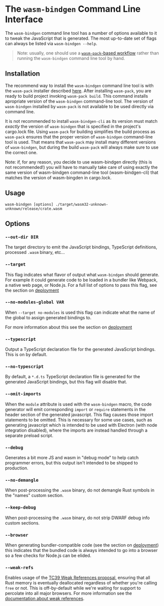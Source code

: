 # The `wasm-bindgen` Command Line Interface

The `wasm-bindgen` command line tool has a number of options available to it to
tweak the JavaScript that is generated. The most up-to-date set of flags can
always be listed via `wasm-bindgen --help`.

> Note: usually, one should use a [`wasm-pack`-based workflow][wasm-pack] rather
> than running the `wasm-bindgen` command line tool by hand.

[wasm-pack]: https://github.com/rustwasm/wasm-pack

## Installation

The recommend way to install the `wasm-bindgen` command line tool is with the
`wasm-pack` installer described
[here](https://rustwasm.github.io/wasm-pack/installer/). After installing
`wasm-pack`, you are ready to build project invoking `wasm-pack build`.
This command installs apropriate version of the `wasm-bindgen` command-line
tool. The version of `wasm-bindgen` installed by `wasm-pack` is not available
 to be used directly via command line.

It is not recommended to install `wasm-bindgen-cli` as its version must match
_exactly_ the version of `wasm-bindgen` that is specified in the project's
cargo.lock file. Using `wasm-pack` for building simplifies the build process
as `wasm-pack` ensures that the proper version of `wasm-bindgen` command-line
tool is used. That means that `wasm-pack` may install many different versions
of `wasm-bindgen`, but during the build `wasm-pack` will always make sure to
use the correct one.

Note: if, for any reason, you decide to use wasm-bindgen directly (this is
not recommended!) you will have to manually take care of using exactly the
same version of wasm-bindgen command-line tool (wasm-bindgen-cli) that
matches the version of wasm-bingden in cargo.lock.


## Usage

```
wasm-bindgen [options] ./target/wasm32-unknown-unknown/release/crate.wasm
```

## Options

### `--out-dir DIR`

The target directory to emit the JavaScript bindings, TypeScript definitions,
processed `.wasm` binary, etc...

### `--target`

This flag indicates what flavor of output what `wasm-bindgen` should generate.
For example it could generate code to be loaded in a bundler like Webpack, a
native web page, or Node.js. For a full list of options to pass this flag, see
the section on [deployment]

[deployment]: deployment.html

### `--no-modules-global VAR`

When `--target no-modules` is used this flag can indicate what the name of the
global to assign generated bindings to.

For more information about this see the section on [deployment]

### `--typescript`

Output a TypeScript declaration file for the generated JavaScript bindings. This
is on by default.

### `--no-typescript`

By default, a `*.d.ts` TypeScript declaration file is generated for the
generated JavaScript bindings, but this flag will disable that.

### `--omit-imports`

When the `module` attribute is used with the `wasm-bindgen` macro, the code
generator will emit corresponding `import` or `require` statements in the header
section of the generated javascript. This flag causes those import statements to
be omitted. This is necessary for some use cases, such as generating javascript
which is intended to be used with Electron (with node integration disabled),
where the imports are instead handled through a separate preload script.

### `--debug`

Generates a bit more JS and wasm in "debug mode" to help catch programmer
errors, but this output isn't intended to be shipped to production.

### `--no-demangle`

When post-processing the `.wasm` binary, do not demangle Rust symbols in the
"names" custom section.

### `--keep-debug`

When post-processing the `.wasm` binary, do not strip DWARF debug info custom
sections.

### `--browser`

When generating bundler-compatible code (see the section on [deployment]) this
indicates that the bundled code is always intended to go into a browser so a few
checks for Node.js can be elided.

### `--weak-refs`

Enables usage of the [TC39 Weak References
proposal](https://github.com/tc39/proposal-weakrefs), ensuring that all Rust
memory is eventually deallocated regardless of whether you're calling `free` or
not. This is off-by-default while we're waiting for support to percolate into
all major browsers. For more information see the [documentation about weak
references](./weak-references.md).
